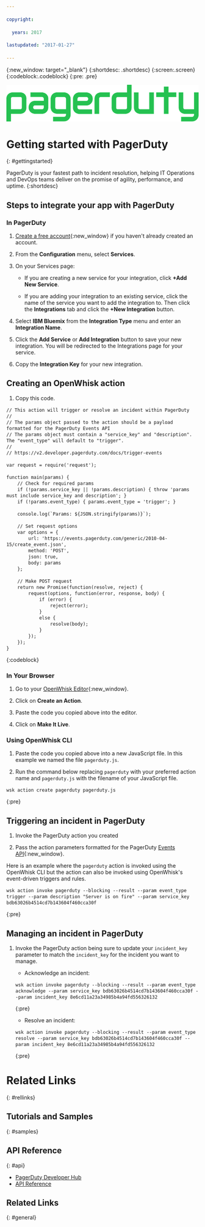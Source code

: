 ```yaml
---

copyright:

  years: 2017

lastupdated: "2017-01-27"

---
```


{:new_window: target="_blank"}
{:shortdesc: .shortdesc}
{:screen:.screen}
{:codeblock:.codeblock}
{:pre: .pre}

![PagerDuty banner](banner.png)

# Getting started with PagerDuty
{: #gettingstarted}

PagerDuty is your fastest path to incident resolution, helping IT Operations and DevOps teams deliver on the promise of agility, performance, and uptime.
{:shortdesc}



## Steps to integrate your app with PagerDuty

### In PagerDuty

1. [Create a free account](https://signup.pagerduty.com/){:new_window} if you haven't already created an account.

2. From the **Configuration** menu, select **Services**.

3. On your Services page:

    - If you are creating a new service for your integration, click **+Add New Service**.

    - If you are adding your integration to an existing service, click the name of the service you want to add the integration to. Then click the **Integrations** tab and click the **+New Integration** button.

4. Select **IBM Bluemix** from the **Integration Type** menu and enter an **Integration Name**.

5. Click the **Add Service** or **Add Integration** button to save your new integration. You will be redirected to the Integrations page for your service.

6. Copy the **Integration Key** for your new integration.

## Creating an OpenWhisk action

1. Copy this code.

```
// This action will trigger or resolve an incident within PagerDuty
//
// The params object passed to the action should be a payload formatted for the PagerDuty Events API
// The params object must contain a "service_key" and "description". The "event_type" will default to "trigger".
//
// https://v2.developer.pagerduty.com/docs/trigger-events

var request = require('request');

function main(params) {
	// Check for required params
	if (!params.service_key || !params.description) { throw 'params must include service_key and description'; }
	if (!params.event_type) { params.event_type = 'trigger'; }

	console.log(`Params: ${JSON.stringify(params)}`);

	// Set request options
	var options = {
		url: 'https://events.pagerduty.com/generic/2010-04-15/create_event.json',
		method: 'POST',
		json: true,
		body: params
	};

	// Make POST request
	return new Promise(function(resolve, reject) {
		request(options, function(error, response, body) {
			if (error) {
				reject(error);
			}
			else {
				resolve(body);
			}
		});
	});
}
```
{:codeblock}

### In Your Browser

1. Go to your [OpenWhisk Editor](https://console.ng.bluemix.net/openwhisk/editor){:new_window}.

2. Click on **Create an Action**.

3. Paste the code you copied above into the editor.

4. Click on **Make It Live**.

### Using OpenWhisk CLI

1. Paste the code you copied above into a new JavaScript file. In this example we named the file `pagerduty.js`.

2. Run the command below replacing `pagerduty` with your preferred action name and `pagerduty.js` with the filename of your JavaScript file.

```
wsk action create pagerduty pagerduty.js
```
{:pre}

## Triggering an incident in PagerDuty

1. Invoke the PagerDuty action you created

2. Pass the action parameters formatted for the PagerDuty [Events API](https://v2.developer.pagerduty.com/docs/trigger-events){:new_window}.

Here is an example where the `pagerduty` action is invoked using the OpenWhisk CLI but the action can also be invoked using OpenWhisk's event-driven triggers and rules.

```
wsk action invoke pagerduty --blocking --result --param event_type trigger --param description "Server is on fire" --param service_key bdb63026b4514cd7b143604f460cca30f
```
{:pre}

## Managing an incident in PagerDuty

1. Invoke the PagerDuty action being sure to update your `incident_key` parameter to match the `incident_key` for the incident you want to manage.

    - Acknowledge an incident:

    ```
    wsk action invoke pagerduty --blocking --result --param event_type acknowledge --param service_key bdb63026b4514cd7b143604f460cca30f --param incident_key 8e6cd11a23a34985b4a94fd556326132
    ```
    {:pre}

    - Resolve an incident:

    ```
    wsk action invoke pagerduty --blocking --result --param event_type resolve --param service_key bdb63026b4514cd7b143604f460cca30f --param incident_key 8e6cd11a23a34985b4a94fd556326132
    ```
    {:pre}


# Related Links
{: #rellinks}

## Tutorials and Samples
{: #samples}


## API Reference
{: #api}

* [PagerDuty Developer Hub](https://v2.developer.pagerduty.com/)
* [API Reference](https://v2.developer.pagerduty.com/v2/page/api-reference)


## Related Links
{: #general}
